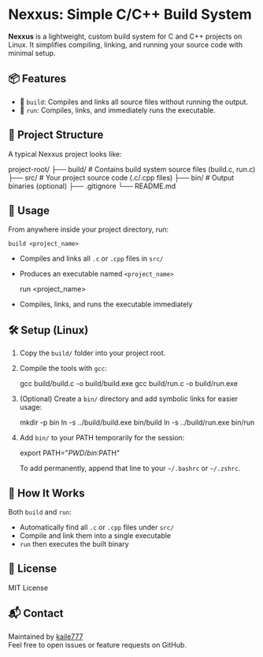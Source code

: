 # Nexxus: Simple C/C++ Build System

**Nexxus** is a lightweight, custom build system for C and C++ projects on Linux. It simplifies compiling, linking, and running your source code with minimal setup.

## 📦 Features

- 🔨 `build`: Compiles and links all source files without running the output.
- 🚀 `run`: Compiles, links, and immediately runs the executable.

## 📁 Project Structure

A typical Nexxus project looks like:

project-root/
├── build/            # Contains build system source files (build.c, run.c)
├── src/              # Your project source code (.c/.cpp files)
├── bin/              # Output binaries (optional)
├── .gitignore
└── README.md

## 🚀 Usage

From anywhere inside your project directory, run:

    build <project_name>

- Compiles and links all `.c` or `.cpp` files in `src/`
- Produces an executable named `<project_name>`

    run <project_name>

- Compiles, links, and runs the executable immediately

## 🛠 Setup (Linux)

1. Copy the `build/` folder into your project root.
2. Compile the tools with `gcc`:

    gcc build/build.c -o build/build.exe
    gcc build/run.c -o build/run.exe

3. (Optional) Create a `bin/` directory and add symbolic links for easier usage:

    mkdir -p bin
    ln -s ../build/build.exe bin/build
    ln -s ../build/run.exe bin/run

4. Add `bin/` to your PATH temporarily for the session:

    export PATH="$PWD/bin:$PATH"

   To add permanently, append that line to your `~/.bashrc` or `~/.zshrc`.

## 🧠 How It Works

Both `build` and `run`:

- Automatically find all `.c` or `.cpp` files under `src/`
- Compile and link them into a single executable
- `run` then executes the built binary

## 📄 License

MIT License

## 📬 Contact

Maintained by [kaile777](https://github.com/kaile777)  
Feel free to open issues or feature requests on GitHub.
